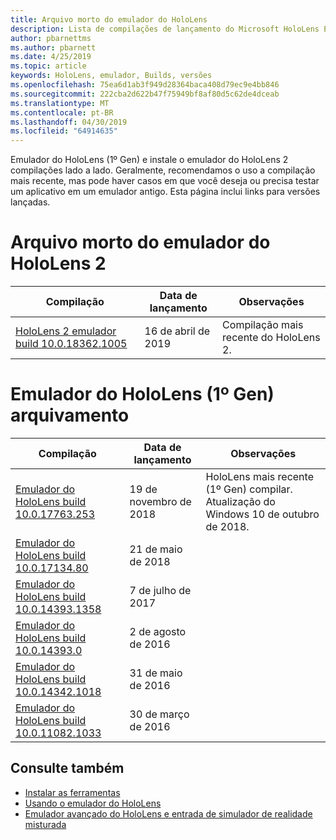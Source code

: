 ```yaml
---
title: Arquivo morto do emulador do HoloLens
description: Lista de compilações de lançamento do Microsoft HoloLens Emulator.
author: pbarnettms
ms.author: pbarnett
ms.date: 4/25/2019
ms.topic: article
keywords: HoloLens, emulador, Builds, versões
ms.openlocfilehash: 75ea6d1ab3f949d28364baca408d79ec9e4bb846
ms.sourcegitcommit: 222cba2d622b47f75949bf8af80d5c62de4dceab
ms.translationtype: MT
ms.contentlocale: pt-BR
ms.lasthandoff: 04/30/2019
ms.locfileid: "64914635"
---
```

Emulador do HoloLens (1º Gen) e instale o emulador do HoloLens 2 compilações lado a lado. Geralmente, recomendamos o uso a compilação mais recente, mas pode haver casos em que você deseja ou precisa testar um aplicativo em um emulador antigo. Esta página inclui links para versões lançadas.


# <a name="hololens-2-emulator-archive"></a>Arquivo morto do emulador do HoloLens 2


|  Compilação |  Data de lançamento |  Observações | 
|----------|----------|----------|
|  [HoloLens 2 emulador build 10.0.18362.1005](https://go.microsoft.com/fwlink/?linkid=2087187) | 16 de abril de 2019 | Compilação mais recente do HoloLens 2. |


# <a name="hololens-emulator-1st-gen-archive"></a>Emulador do HoloLens (1º Gen) arquivamento


|  Compilação |  Data de lançamento |  Observações | 
|----------|----------|----------|
|  [Emulador do HoloLens build 10.0.17763.253](https://go.microsoft.com/fwlink/?linkid=2065980) | 19 de novembro de 2018 | HoloLens mais recente (1º Gen) compilar. Atualização do Windows 10 de outubro de 2018. |
|  [Emulador do HoloLens build 10.0.17134.80](https://go.microsoft.com/fwlink/?linkid=874531) | 21 de maio de 2018 | 
|  [Emulador do HoloLens build 10.0.14393.1358](https://go.microsoft.com/fwlink/?linkid=852626) |  7 de julho de 2017 |
|  [Emulador do HoloLens build 10.0.14393.0](http://go.microsoft.com/fwlink/?LinkID=823018) |  2 de agosto de 2016 |
|  [Emulador do HoloLens build 10.0.14342.1018](http://go.microsoft.com/fwlink/?LinkID=823018) |  31 de maio de 2016 |
|  [Emulador do HoloLens build 10.0.11082.1033](http://go.microsoft.com/fwlink/?LinkID=724053) |  30 de março de 2016 |

## <a name="see-also"></a>Consulte também
* [Instalar as ferramentas](install-the-tools.md)
* [Usando o emulador do HoloLens](using-the-hololens-emulator.md)
* [Emulador avançado do HoloLens e entrada de simulador de realidade misturada](advanced-hololens-emulator-and-mixed-reality-simulator-input.md)
